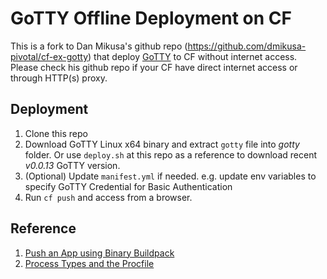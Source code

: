 # GoTTY Offline Deployment on CF

This is a fork to Dan Mikusa's github repo (https://github.com/dmikusa-pivotal/cf-ex-gotty) that deploy [GoTTY](https://github.com/yudai/gotty) to CF without internet access. Please check his github repo if your CF have direct internet access or through HTTP(s) proxy.

## Deployment

1. Clone this repo
2. Download GoTTY Linux x64 binary and extract `gotty` file into _gotty_ folder. Or use `deploy.sh` at this repo as a reference to download recent _v0.0.13_ GoTTY version.
3. (Optional) Update `manifest.yml` if needed. e.g. update env variables to specify GoTTY Credential for Basic Authentication
4. Run `cf push` and access from a browser.

## Reference

1. [Push an App using Binary Buildpack](http://docs.cloudfoundry.org/buildpacks/binary/index.html#pushing_apps)
2. [Process Types and the Procfile](https://devcenter.heroku.com/articles/procfile)
